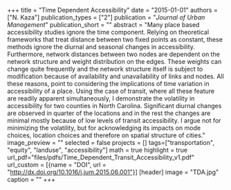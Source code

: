 +++
title = "Time Dependent Accessibility"
date = "2015-01-01"
authors = ["N. Kaza"]
publication_types = ["2"]
publication = "_Journal of Urban Management_"
publication_short = ""
abstract = "Many place based accessibility studies ignore the time component. Relying on theoretical frameworks that treat distance between two fixed points as constant, these methods ignore the diurnal and seasonal changes in accessibility. Furthermore, network distances between two nodes are dependent on the network structure and weight distribution on the edges. These weights can change quite frequently and the network structure itself is subject to modification because of availability and unavailability of links and nodes. All these reasons, point to considering the implications of time variation in accessibility of a place. Using the case of transit, where all these feature are readily apparent simultaneously, I demonstrate the volatility in accessibility for two counties in North Carolina. Significant diurnal changes are observed in quarter of the locations and in the rest the changes are minimal mostly because of low levels of transit accessibility. I argue not for minimizing the volatility, but for acknowledging its impacts on mode choices, location choices and therefore on spatial structure of cities."
image_preview = ""
selected = false
projects = []
tags=["transportation", "equity", "landuse", "accessibility"]
math = true
highlight = true
url_pdf="files/pdfs/Time_Dependent_Transit_Accessibility_v1.pdf"
url_custom = [{name = "DOI", url = "http://dx.doi.org/10.1016/j.jum.2015.06.001"}]
[header]
image = "TDA.jpg"
caption = ""
+++


